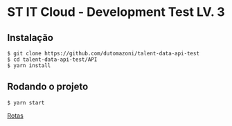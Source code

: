 # ST IT Cloud - Development Test LV. 3

## Instalação

    $ git clone https://github.com/dutomazoni/talent-data-api-test
    $ cd talent-data-api-test/API
    $ yarn install

## Rodando o projeto

    $ yarn start

[Rotas](https://petstore.swagger.io/?url=https://raw.githubusercontent.com/dutomazoni/talent-data-api-test/master/API/Routes/swagger.yaml)
